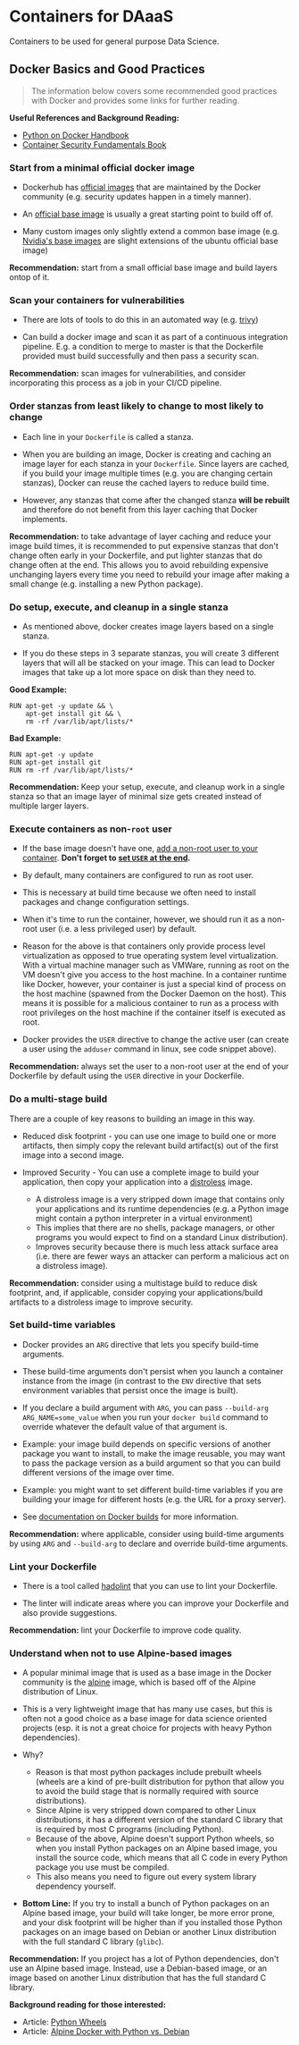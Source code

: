 # Containers for DAaaS

Containers to be used for general purpose Data Science.

## Docker Basics and Good Practices

> The information below covers some recommended good practices with Docker and
> provides some links for further reading.

**Useful References and Background Reading:**

- [Python on Docker Handbook][]
- [Container Security Fundamentals Book][]

### Start from a minimal official docker image

- Dockerhub has [official images][docker-official-images] that are maintained by
  the Docker community (e.g. security updates happen in a timely manner).

- An [official base image][docker-official-bases] is usually a great starting
  point to build off of.

- Many custom images only slightly extend a common base image (e.g. [Nvidia's
  base images][nvidia-base-image] are slight extensions of the ubuntu official
  base image)

**Recommendation:** start from a small official base image and build layers
ontop of it.

### Scan your containers for vulnerabilities

- There are lots of tools to do this in an automated way (e.g. [trivy][])

- Can build a docker image and scan it as part of a continuous integration
  pipeline. E.g. a condition to merge to master is that the Dockerfile provided
  must build successfully and then pass a security scan.

**Recommendation:** scan images for vulnerabilities, and consider incorporating
this process as a job in your CI/CD pipeline.

### Order stanzas from least likely to change to most likely to change

- Each line in your `Dockerfile` is called a stanza.

- When you are building an image, Docker is creating and caching an image layer
  for each stanza in your `Dockerfile`. Since layers are cached, if you build
  your image multiple times (e.g. you are changing certain stanzas), Docker can
  reuse the cached layers to reduce build time.

- However, any stanzas that come after the changed stanza **will be rebuilt**
  and therefore do not benefit from this layer caching that Docker implements.

**Recommendation:** to take advantage of layer caching and reduce your image
build times, it is recommended to put expensive stanzas that don't change often
early in your Dockerfile, and put lighter stanzas that do change often at the
end. This allows you to avoid rebuilding expensive unchanging layers every time
you need to rebuild your image after making a small change (e.g. installing a
new Python package).

### Do setup, execute, and cleanup in a single stanza

- As mentioned above, docker creates image layers based on a single stanza.

- If you do these steps in 3 separate stanzas, you will create 3 different
  layers that will all be stacked on your image. This can lead to Docker images
  that take up a lot more space on disk than they need to.

**Good Example:**

```docker
RUN apt-get -y update && \
    apt-get install git && \
    rm -rf /var/lib/apt/lists/*
```

**Bad Example:**

```docker
RUN apt-get -y update
RUN apt-get install git
RUN rm -rf /var/lib/apt/lists/*
```

**Recommendation:** Keep your setup, execute, and cleanup work in a single
stanza so that an image layer of minimal size gets created instead of multiple
larger layers.

### Execute containers as non-`root` user

- If the base image doesn't have one, [add a non-root user to your
  container][docker-add-user]. **Don't forget to [set `USER` at the
  end][docker-set-user].**

- By default, many containers are configured to run as root user.

- This is necessary at build time because we often need to install packages and
  change configuration settings.

- When it's time to run the container, however, we should run it as a non-root
  user (i.e. a less privileged user) by default.

- Reason for the above is that containers only provide process level
  virtualization as opposed to true operating system level virtualization. With
  a virtual machine manager such as VMWare, running as root on the VM doesn't
  give you access to the host machine. In a container runtime like Docker,
  however, your container is just a special kind of process on the host machine
  (spawned from the Docker Daemon on the host). This means it is possible for a
  malicious container to run as a process with root privileges on the host
  machine if the container itself is executed as root.

- Docker provides the `USER` directive to change the active user (can create a
  user using the `adduser` command in linux, see code snippet above).

**Recommendation:** always set the user to a non-root user at the end of your
Dockerfile by default using the `USER` directive in your Dockerfile.

### Do a multi-stage build

There are a couple of key reasons to building an image in this way.

- Reduced disk footprint - you can use one image to build one or more artifacts,
  then simply copy the relevant build artifact(s) out of the first image into a
  second image.

- Improved Security - You can use a complete image to build your application,
  then copy your application into a [distroless][] image.
  - A distroless image is a very stripped down image that contains only your
    applications and its runtime dependencies (e.g. a Python image might contain
    a python interpreter in a virtual environment)
  - This implies that there are no shells, package managers, or other programs
    you would expect to find on a standard Linux distribution).
  - Improves security because there is much less attack surface area (i.e. there
    are fewer ways an attacker can perform a malicious act on a distroless
    image).

**Recommendation:** consider using a multistage build to reduce disk footprint,
and, if applicable, consider copying your applications/build artifacts to a
distroless image to improve security.

### Set build-time variables

- Docker provides an `ARG` directive that lets you specify build-time arguments.

- These build-time arguments don't persist when you launch a container instance
  from the image (in contrast to the `ENV` directive that sets environment
  variables that persist once the image is built).

- If you declare a build argument with `ARG`, you can pass
  `--build-arg ARG_NAME=some_value` when you run your `docker build` command to
  override whatever the default value of that argument is.

- Example: your image build depends on specific versions of another package you
  want to install, to make the image reusable, you may want to pass the package
  version as a build argument so that you can build different versions of the
  image over time.

- Example: you might want to set different build-time variables if you are
  building your image for different hosts (e.g. the URL for a proxy server).

- See [documentation on Docker builds][docker-build-args] for more information.

**Recommendation:** where applicable, consider using build-time arguments by
using `ARG` and `--build-arg` to declare and override build-time arguments.

### Lint your Dockerfile

- There is a tool called [hadolint][] that you can use to lint your Dockerfile.

- The linter will indicate areas where you can improve your Dockerfile and also
  provide suggestions.

**Recommendation:** lint your Dockerfile to improve code quality.

### Understand when not to use Alpine-based images

- A popular minimal image that is used as a base image in the Docker community
  is the [alpine][] image, which is based off of the Alpine distribution of
  Linux.

- This is a very lightweight image that has many use cases, but this is often
  not a good choice as a base image for data science oriented projects (esp. it
  is not a great choice for projects with heavy Python dependencies).

- Why?

  - Reason is that most python packages include prebuilt wheels (wheels are a
    kind of pre-built distribution for python that allow you to avoid the build
    stage that is normally required with source distributions).
  - Since Alpine is very stripped down compared to other Linux distributions, it
    has a different version of the standard C library that is required by most C
    programs (including Python).
  - Because of the above, Alpine doesn't support Python wheels, so when you
    install Python packages on an Alpine based image, you install the source
    code, which means that all C code in every Python package you use must be
    compiled.
  - This also means you need to figure out every system library dependency
    yourself.

- **Bottom Line:** If you try to install a bunch of Python packages on an Alpine
  based image, your build will take longer, be more error prone, and your disk
  footprint will be higher than if you installed those Python packages on an
  image based on Debian or another Linux distribution with the full standard C
  library (`glibc`).

**Recommendation:** If you project has a lot of Python dependencies, don't use
an Alpine based image. Instead, use a Debian-based image, or an image based on
another Linux distribution that has the full standard C library.

**Background reading for those interested:**

- Article: [Python Wheels][]
- Article: [Alpine Docker with Python vs. Debian][]

[python on docker handbook]:
  https://pythonspeed.com/products/productionhandbook/
[container security fundamentals book]:
  https://www.amazon.ca/Container-Security-Fundamental-Containerized-Applications/dp/1492056707
[docker-official-images]: https://docs.docker.com/docker-hub/official_images/
[docker-official-bases]:
  https://hub.docker.com/search?type=image&category=base&image_filter=official
[nvidia-base-image]:
  https://gitlab.com/nvidia/container-images/cuda/-/blob/master/dist/11.1.1/ubuntu20.04-x86_64/base/Dockerfile
[trivy]: https://github.com/aquasecurity/trivy
[docker-add-user]:
  https://github.com/StatCan/daaas-containers/blob/99e1fad4755e8d31990f074afa7ea084150c071a/frontier-counts/Dockerfile#L1-L10
[docker-set-user]:
  https://github.com/StatCan/daaas-containers/blob/99e1fad4755e8d31990f074afa7ea084150c071a/frontier-counts/Dockerfile#L23
[distroless]: https://github.com/GoogleContainerTools/distroless
[docker-build-args]:
  https://docs.docker.com/engine/reference/commandline/build/#set-build-time-variables-build-arg
[hadolint]: https://github.com/hadolint/hadolint
[alpine]: https://hub.docker.com/_/alpine
[python wheels]: https://realpython.com/python-wheels/
[alpine docker with python vs. debian]:
  https://pythonspeed.com/articles/alpine-docker-python/
